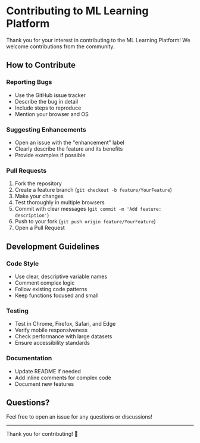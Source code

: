 # Contributing to ML Learning Platform

Thank you for your interest in contributing to the ML Learning Platform! We welcome contributions from the community.

## How to Contribute

### Reporting Bugs
- Use the GitHub issue tracker
- Describe the bug in detail
- Include steps to reproduce
- Mention your browser and OS

### Suggesting Enhancements
- Open an issue with the "enhancement" label
- Clearly describe the feature and its benefits
- Provide examples if possible

### Pull Requests
1. Fork the repository
2. Create a feature branch (`git checkout -b feature/YourFeature`)
3. Make your changes
4. Test thoroughly in multiple browsers
5. Commit with clear messages (`git commit -m 'Add feature: description'`)
6. Push to your fork (`git push origin feature/YourFeature`)
7. Open a Pull Request

## Development Guidelines

### Code Style
- Use clear, descriptive variable names
- Comment complex logic
- Follow existing code patterns
- Keep functions focused and small

### Testing
- Test in Chrome, Firefox, Safari, and Edge
- Verify mobile responsiveness
- Check performance with large datasets
- Ensure accessibility standards

### Documentation
- Update README if needed
- Add inline comments for complex code
- Document new features

## Questions?
Feel free to open an issue for any questions or discussions!

---
Thank you for contributing! 🎉
